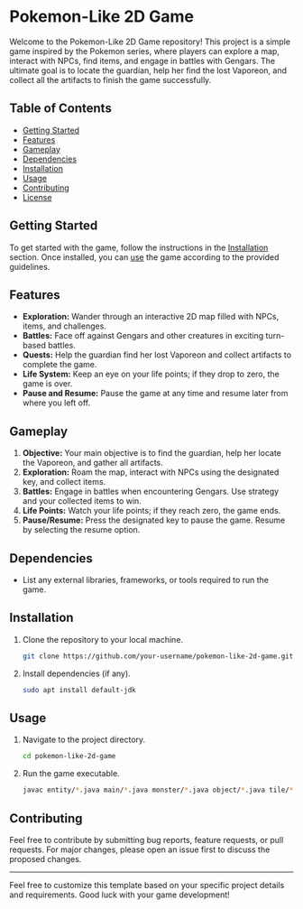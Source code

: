 # Pokemon-Like 2D Game

Welcome to the Pokemon-Like 2D Game repository! This project is a simple game inspired by the Pokemon series, where players can explore a map, interact with NPCs, find items, and engage in battles with Gengars. The ultimate goal is to locate the guardian, help her find the lost Vaporeon, and collect all the artifacts to finish the game successfully.

## Table of Contents
- [Getting Started](#getting-started)
- [Features](#features)
- [Gameplay](#gameplay)
- [Dependencies](#dependencies)
- [Installation](#installation)
- [Usage](#usage)
- [Contributing](#contributing)
- [License](#license)

## Getting Started

To get started with the game, follow the instructions in the [Installation](#installation) section. Once installed, you can [use](#usage) the game according to the provided guidelines.

## Features

- **Exploration:** Wander through an interactive 2D map filled with NPCs, items, and challenges.
- **Battles:** Face off against Gengars and other creatures in exciting turn-based battles.
- **Quests:** Help the guardian find her lost Vaporeon and collect artifacts to complete the game.
- **Life System:** Keep an eye on your life points; if they drop to zero, the game is over.
- **Pause and Resume:** Pause the game at any time and resume later from where you left off.

## Gameplay

1. **Objective:** Your main objective is to find the guardian, help her locate the Vaporeon, and gather all artifacts.
2. **Exploration:** Roam the map, interact with NPCs using the designated key, and collect items.
3. **Battles:** Engage in battles when encountering Gengars. Use strategy and your collected items to win.
4. **Life Points:** Watch your life points; if they reach zero, the game ends.
5. **Pause/Resume:** Press the designated key to pause the game. Resume by selecting the resume option.

## Dependencies

- List any external libraries, frameworks, or tools required to run the game.

## Installation

1. Clone the repository to your local machine.
   ```bash
   git clone https://github.com/your-username/pokemon-like-2d-game.git
   ```

2. Install dependencies (if any).
   ```bash
   sudo apt install default-jdk
   ```

## Usage

1. Navigate to the project directory.
   ```bash
   cd pokemon-like-2d-game
   ```

2. Run the game executable.
   ```bash
   javac entity/*.java main/*.java monster/*.java object/*.java tile/*.java && java main.Main
   ```
   
## Contributing

Feel free to contribute by submitting bug reports, feature requests, or pull requests. For major changes, please open an issue first to discuss the proposed changes.

---

Feel free to customize this template based on your specific project details and requirements. Good luck with your game development!
